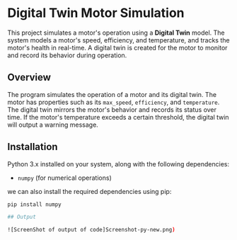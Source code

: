 # Digital Twin Motor Simulation

This project simulates a motor's operation using a **Digital Twin** model. The system models a motor's speed, efficiency, and temperature, and tracks the motor's health in real-time. A digital twin is created for the motor to monitor and record its behavior during operation.


## Overview

The program simulates the operation of a motor and its digital twin. The motor has properties such as its `max_speed`, `efficiency`, and `temperature`. The digital twin mirrors the motor's behavior and records its status over time. If the motor's temperature exceeds a certain threshold, the digital twin will output a warning message.

## Installation

  Python 3.x installed on your system, along with the following dependencies:

- `numpy` (for numerical operations)

we can also install the required dependencies using pip:


```bash
pip install numpy

## Output

![ScreenShot of output of code]Screenshot-py-new.png)
